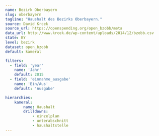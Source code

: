 ```yaml
---
name: Bezirk Oberbayern
slug: oberbayern
tagline: "Haushalt des Bezirks Oberbayern."
source: David Krcek
source_url: https://openspending.org/open_bzobb/meta
data_url: http://www.krcek.de/wp-content/uploads/2014/12/bzobb.csv
state: BY
level: bezirk
dataset: open_bzobb
default: kameral

filters:
  - field: 'year'
    name: 'Jahr'
    default: 2015
  - field: 'einnahme_ausgabe'
    name: 'Ein/Aus'
    default: 'Ausgabe'

hierarchies:
    kameral:
        name: Haushalt
        drilldowns:
            - einzelplan
            - unterabschnitt
            - haushaltstelle
---
```

